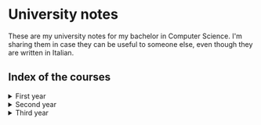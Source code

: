 # University notes

These are my university notes for my bachelor in Computer Science. I'm sharing them in case they can be useful
to someone else, even though they are written in Italian.

## Index of the courses

<details>
<summary>First year</summary>
<details>
<summary>&emsp;First Semester</summary>
    
- [Calculus 1](./PrimoAnno/PrimoSemestre/Analisi/Analisi.pdf)
- [Logic](./PrimoAnno/PrimoSemestre/Logica/Logica.pdf)
- [Computer Architecture](./PrimoAnno/PrimoSemestre/Architettura/Architettura.pdf)
  - [SIS exercises](./PrimoAnno/PrimoSemestre/Architettura/Sis)
  - [Verilog exercises](./PrimoAnno/PrimoSemestre/Architettura/Verilog)
  - [Course project](./PrimoAnno/PrimoSemestre/Architettura/ElaboratoSIS/Relazione.pdf)
- [Programming 1](./PrimoAnno/PrimoSemestre/Programmazione/Programmazione1.pdf) (Incomplete)
  - [C exercises](./PrimoAnno/PrimoSemestre/Programmazione/C)
</details>
<details>
<summary>&emsp;Second Semester</summary>
    
- [Linear Algebra](./PrimoAnno/SecondoSemestre/AlgebraLineare/AlgebraLineare.pdf)
  - [Exam exercises](./PrimoAnno/SecondoSemestre/AlgebraLineare/Esami)
  - [Course exercises](./PrimoAnno/SecondoSemestre/AlgebraLineare/Schede)
- [Physics 1](./PrimoAnno/SecondoSemestre/Fisica/Fisica.pdf) (Incomplete)
  - [Exam exercises](./PrimoAnno/SecondoSemestre/Fisica/Esami)
  - [Personal exercises](./PrimoAnno/SecondoSemestre/Fisica/Esercizi)
  - [Formulary](./PrimoAnno/SecondoSemestre/Fisica/Formulario/formulario.pdf)
- [Probability and Statistics](./PrimoAnno/SecondoSemestre/ProbabilitaStatistica/ProbabilitaStatistica.pdf)
  - [Exam exercises](./PrimoAnno/SecondoSemestre/ProbabilitaStatistica/Esami)
  - [Course exercises](./PrimoAnno/SecondoSemestre/ProbabilitaStatistica/Esercizi)
  - [Formulary](./PrimoAnno/SecondoSemestre/ProbabilitaStatistica/Formulario/formulario.pdf)
  - [R exercises](./PrimoAnno/SecondoSemestre/ProbabilitaStatistica/R)
- [Computer Architecture](./PrimoAnno/SecondoSemestre/Architettura/Architettura.pdf)
  - [Assembly exercises](./PrimoAnno/SecondoSemestre/Architettura/Assembly)
  - [Exam exercises](./PrimoAnno/SecondoSemestre/Architettura/Esami)
  - [Course exercises](./PrimoAnno/SecondoSemestre/Architettura/Esercitazioni)
  - [Course project](./PrimoAnno/SecondoSemestre/Architettura/ElaboratoASM/Relazione.pdf)
- [Programming 1](./PrimoAnno/SecondoSemestre/Programmazione) (Only exercises)
  - [C exercises](./PrimoAnno/SecondoSemestre/Programmazione/C)
</details>
</details>
<details>
<summary>Second year</summary>
<details>
<summary>&emsp;First Semester</summary>
    
- [First semester](./SecondoAnno/PrimoSemestre)
- [Data Structures and Algorithms](./SecondoAnno/PrimoSemestre/Algoritmi/Algoritmi.pdf)
- [System theory](./SecondoAnno/PrimoSemestre/Sistemi/Sistemi.pdf)
- [Computer Networks](./SecondoAnno/PrimoSemestre/Reti/Reti.pdf)
- [Operating Systems](./SecondoAnno/PrimoSemestre/SistemiOperativi/SistemiOperativi.pdf) (Incomplete)
- [Programming 2](./SecondoAnno/PrimoSemestre/Programmazione2/Programmazione2.pdf) (Incomplete)
  - [Java exercises](./SecondoAnno/PrimoSemestre/Programmazione2/Java)
</details>
<details>
<summary>&emsp;Second Semester</summary>
    
- Data Structures and Algorithms
- Operating Systems
- Software Engineering
- Calculus 2
- Physics 2
</details>
</details>
<details>
<summary>Third year</summary>
<details>
<summary>&emsp;First Semester</summary>
    
- Databases
- Signal and image processing
- Foundations of computing
- Programming languages
- Compilers (Personal choice)
</details>
<details>
<summary>&emsp;Second Semester</summary>
    
- Databases
- Signal and image processing
- Foundations of computing
- Programming languages
- Compilers (Personal choice)
</details>
</details>

<!-- - [First year](./PrimoAnno)
  - [First semester](./PrimoAnno/PrimoSemestre)
    - [Calculus 1](./PrimoAnno/PrimoSemestre/Analisi/Analisi.pdf)
    - [Logic](./PrimoAnno/PrimoSemestre/Logica/Logica.pdf)
    - [Computer Architecture](./PrimoAnno/PrimoSemestre/Architettura/Architettura.pdf)
      - [SIS exercises](./PrimoAnno/PrimoSemestre/Architettura/Sis)
      - [Verilog exercises](./PrimoAnno/PrimoSemestre/Architettura/Verilog)
      - [Course project](./PrimoAnno/PrimoSemestre/Architettura/ElaboratoSIS/Relazione.pdf)
    - [Programming 1](./PrimoAnno/PrimoSemestre/Programmazione/Programmazione1.pdf) (Incomplete)
      - [C exercises](./PrimoAnno/PrimoSemestre/Programmazione/C)
  - [Second semester](./PrimoAnno/SecondoSemestre)
    - [Linear Algebra](./PrimoAnno/SecondoSemestre/AlgebraLineare/AlgebraLineare.pdf)
      - [Exam exercises](./PrimoAnno/SecondoSemestre/AlgebraLineare/Esami)
      - [Course exercises](./PrimoAnno/SecondoSemestre/AlgebraLineare/Schede)
    - [Physics 1](./PrimoAnno/SecondoSemestre/Fisica/Fisica.pdf) (Incomplete)
      - [Exam exercises](./PrimoAnno/SecondoSemestre/Fisica/Esami)
      - [Personal exercises](./PrimoAnno/SecondoSemestre/Fisica/Esercizi)
      - [Formulary](./PrimoAnno/SecondoSemestre/Fisica/Formulario/formulario.pdf)
    - [Probability and Statistics](./PrimoAnno/SecondoSemestre/ProbabilitaStatistica/ProbabilitaStatistica.pdf)
      - [Exam exercises](./PrimoAnno/SecondoSemestre/ProbabilitaStatistica/Esami)
      - [Course exercises](./PrimoAnno/SecondoSemestre/ProbabilitaStatistica/Esercizi)
      - [Formulary](./PrimoAnno/SecondoSemestre/ProbabilitaStatistica/Formulario/formulario.pdf)
      - [R exercises](./PrimoAnno/SecondoSemestre/ProbabilitaStatistica/R)
    - [Computer Architecture](./PrimoAnno/SecondoSemestre/Architettura/Architettura.pdf)
      - [Assembly exercises](./PrimoAnno/SecondoSemestre/Architettura/Assembly)
      - [Exam exercises](./PrimoAnno/SecondoSemestre/Architettura/Esami)
      - [Course exercises](./PrimoAnno/SecondoSemestre/Architettura/Esercitazioni)
      - [Course project](./PrimoAnno/SecondoSemestre/Architettura/ElaboratoASM/Relazione.pdf)
    - [Programming 1](./PrimoAnno/SecondoSemestre/Programmazione) (Only exercises)
      - [C exercises](./PrimoAnno/SecondoSemestre/Programmazione/C)
- [Second year](./SecondoAnno)
  - [First semester](./SecondoAnno/PrimoSemestre)
    - [Data Structures and Algorithms](./SecondoAnno/PrimoSemestre/Algoritmi/Algoritmi.pdf)
    - [System theory](./SecondoAnno/PrimoSemestre/Sistemi/Sistemi.pdf)
    - [Computer Networks](./SecondoAnno/PrimoSemestre/Reti/Reti.pdf)
    - [Operating Systems](./SecondoAnno/PrimoSemestre/SistemiOperativi/SistemiOperativi.pdf) (Incomplete)
    - [Programming 2](./SecondoAnno/PrimoSemestre/Programmazione2/Programmazione2.pdf) (Incomplete)
      - [Java exercises](./SecondoAnno/PrimoSemestre/Programmazione2/Java)
  - Second semester
    - Data Structures and Algorithms
    - Operating Systems
    - Software Engineering
    - Calculus 2
    - Physics 2
- Third year
  - Databases
  - Signal and image processing
  - Foundations of computing
  - Programming languages
  - Compilers (Personal choice) -->
